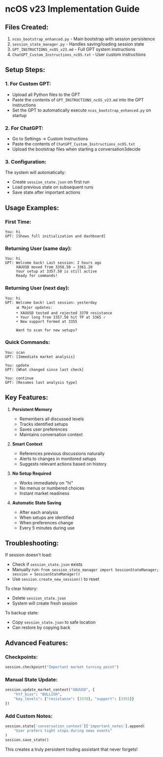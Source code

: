 # ncOS v23 Implementation Guide

## Files Created:
1. `ncos_bootstrap_enhanced.py` - Main bootstrap with session persistence
2. `session_state_manager.py` - Handles saving/loading session state
3. `GPT_INSTRUCTIONS_ncOS_v23.md` - Full GPT system instructions
4. `ChatGPT_Custom_Instructions_ncOS.txt` - User custom instructions

## Setup Steps:

### 1. For Custom GPT:
- Upload all Python files to the GPT
- Paste the contents of `GPT_INSTRUCTIONS_ncOS_v23.md` into the GPT instructions
- Set the GPT to automatically execute `ncos_bootstrap_enhanced.py` on startup

### 2. For ChatGPT:
- Go to Settings → Custom Instructions
- Paste the contents of `ChatGPT_Custom_Instructions_ncOS.txt`
- Upload the bootstrap files when starting a conversation3decide 

### 3. Configuration:
The system will automatically:
- Create `session_state.json` on first run
- Load previous state on subsequent runs
- Save state after important actions

## Usage Examples:

### First Time:
```
You: hi
GPT: [Shows full initialization and dashboard]
```

### Returning User (same day):
```
You: hi
GPT: Welcome back! Last session: 2 hours ago
     XAUUSD moved from 3358.50 → 3361.20
     Your setup at 3357.50 is still active
     Ready for commands!
```

### Returning User (next day):
```
You: hi
GPT: Welcome back! Last session: yesterday
     📊 Major updates:
     • XAUUSD tested and rejected 3370 resistance
     • Your long from 3357.50 hit TP at 3365 ✓
     • New support formed at 3355

     Want to scan for new setups?
```

### Quick Commands:
```
You: scan
GPT: [Immediate market analysis]

You: update
GPT: [What changed since last check]

You: continue
GPT: [Resumes last analysis type]
```

## Key Features:

1. **Persistent Memory**
   - Remembers all discussed levels
   - Tracks identified setups
   - Saves user preferences
   - Maintains conversation context

2. **Smart Context**
   - References previous discussions naturally
   - Alerts to changes in monitored setups
   - Suggests relevant actions based on history

3. **No Setup Required**
   - Works immediately on "hi"
   - No menus or numbered choices
   - Instant market readiness

4. **Automatic State Saving**
   - After each analysis
   - When setups are identified
   - When preferences change
   - Every 5 minutes during use

## Troubleshooting:

If session doesn't load:
- Check if `session_state.json` exists
- Manually run: `from session_state_manager import SessionStateManager; session = SessionStateManager()`
- Use `session.create_new_session()` to reset

To clear history:
- Delete `session_state.json`
- System will create fresh session

To backup state:
- Copy `session_state.json` to safe location
- Can restore by copying back

## Advanced Features:

### Checkpoints:
```python
session.checkpoint("Important market turning point")
```

### Manual State Update:
```python
session.update_market_context("XAUUSD", {
    "htf_bias": "BULLISH",
    "key_levels": {"resistance": [3370], "support": [3355]}
})
```

### Add Custom Notes:
```python
session.state['conversation_context']['important_notes'].append(
    "User prefers tight stops during news events"
)
session.save_state()
```

This creates a truly persistent trading assistant that never forgets!
